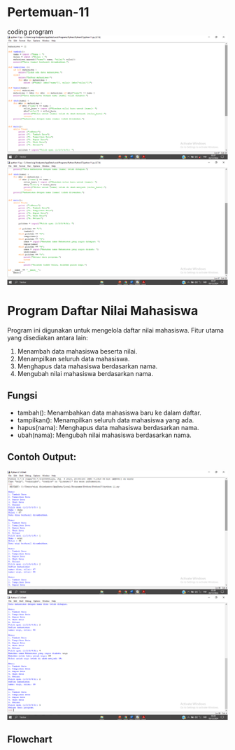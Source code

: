 # Pertemuan-11
coding program
![alt text](https://github.com/wigifrisdyanto/Pertemuan-11/blob/main/Screenshot%20(49).png?raw=true)
![alt text](https://github.com/wigifrisdyanto/Pertemuan-11/blob/main/Screenshot%20(50).png?raw=true)

# Program Daftar Nilai Mahasiswa

Program ini digunakan untuk mengelola daftar nilai mahasiswa. Fitur utama yang disediakan antara lain:
1. Menambah data mahasiswa beserta nilai.
2. Menampilkan seluruh data mahasiswa.
3. Menghapus data mahasiswa berdasarkan nama.
4. Mengubah nilai mahasiswa berdasarkan nama.

## Fungsi
- tambah(): Menambahkan data mahasiswa baru ke dalam daftar.
- tampilkan(): Menampilkan seluruh data mahasiswa yang ada.
- hapus(nama): Menghapus data mahasiswa berdasarkan nama.
- ubah(nama): Mengubah nilai mahasiswa berdasarkan nama.

## Contoh Output:
![alt text](https://github.com/wigifrisdyanto/Pertemuan-11/blob/main/Screenshot%20(51).png?raw=true)
![alt text](https://github.com/wigifrisdyanto/Pertemuan-11/blob/main/Screenshot%20(52).png?raw=true)

## Flowchart
